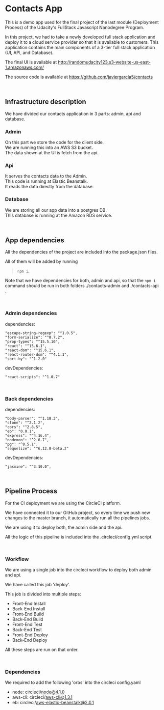 # Contacts App
This is a demo app used for the final project of the last module (Deployment Process) of the Udacity's FullStack Javascript Nanodegree Program.

In this project, we had to take a newly developed full stack application and deploy it to a cloud service provider so that it is available to customers. This application contains the main components of a 3-tier full stack application (UI, API, and Database).

The final UI is available at http://randomudacity123.s3-website-us-east-1.amazonaws.com/

The source code is available at https://github.com/javiergarcia5/contacts

<br>

## Infrastructure description
We have divided our contacts application in 3 parts: admin, api and database.

### Admin
On this part we store the code for the client side.  
We are running this into an AWS S3 bucket.  
The data shown at the UI is fetch from the api.

### Api
It serves the contacts data to the Admin.  
This code is running at Elastic Beanstalk.  
It reads the data directly from the database.

### Database
We are storing all our app data into a postgres DB.  
This database is running at the Amazon RDS service.

<br>

## App dependencies
All the dependencies of the project are included into the package.json files.

All of them will be added by running 

> `npm i`.

Note that we have dependencies for both, admin and api, so that the `npm i` command should be run in both folders ./contacts-admin and ./contacts-api .

<br>

### Admin dependencies
dependencies:

    "escape-string-regexp": "^1.0.5",
    "form-serialize": "^0.7.2",
    "prop-types": "^15.5.10",
    "react": "^15.6.1",
    "react-dom": "^15.6.1",
    "react-router-dom": "^4.1.1",
    "sort-by": "^1.2.0"

devDependencies:

    "react-scripts": "^1.0.7"

<br>

### Back dependencies
dependencies:

    "body-parser": "^1.18.3",
    "clone": "^2.1.2",
    "cors": "^2.8.5",
    "eb": "0.0.1",
    "express": "^4.16.4",
    "nodemon": "^2.0.7",
    "pg": "^8.5.1",
    "sequelize": "^6.12.0-beta.2"

devDependencies:

    "jasmine": "^3.10.0",

<br>

## Pipeline Process
For the CI deployment we are using the CircleCI platform.

We have connected it to our GitHub project, so every time we push new changes to the master branch, it automatically run all the pipelines jobs.

We are using it to deploy both, the admin side and the api.

All the logic of this pipeline is included into the .circleci/config.yml script.

<br>

### Workflow
We are using a single job into the circleci workflow to deploy both admin and api.

We have called this job 'deploy'.

This job is divided into multiple steps:
- Front-End Install
- Back-End Install
- Front-End Build
- Back-End Build
- Front-End Test
- Back-End Test
- Front-End Deploy
- Back-End Deploy

All these steps are run on that order.

<br>

### Dependencies
We required to add the following 'orbs' into the circleci config.yaml
- node: circleci/node@4.1.0
- aws-cli: circleci/aws-cli@1.3.1
- eb: circleci/aws-elastic-beanstalk@2.0.1
